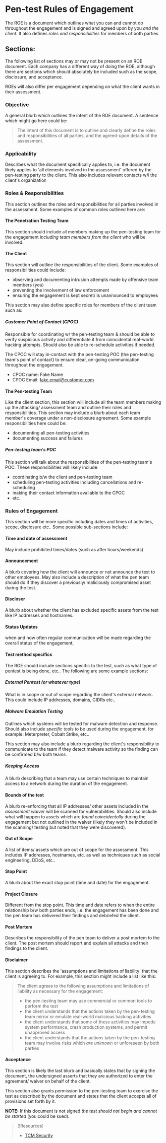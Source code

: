 
# Pen-test Rules of Engagement
The ROE is a document which outlines what you can and cannot do throughout the engagement and is signed and agreed upon by you *and the client*. It also defines *roles and responsibilities* for members of both parties.
## Sections:
The following list of sections may or may not be present on an ROE document. Each company has a different way of doing the ROE, although there are sections which should absolutely be included such as the scope, disclosure, and acceptance.

ROEs will also differ per engagement depending on what the client wants in their assessment.
### Objective
A general blurb which outlines the intent of the ROE document. A sentence which might go here could be:
> The intent of this document is to outline and clearly define the roles and responsibilities of all parties, and the agreed-upon details of the assessment.
### Applicability
Describes what the document specifically applies to, i.e. the document likely applies to 'all elements involved in the assessment' offered by the pen-testing party to the client. This also includes relevant contacts w/i the client's organization
### Roles & Responsibilities
This section outlines the roles and responsibilities for all parties involved in the assessment. Some examples of common roles outlined here are:
#### The Penetration Testing Team
This section should include all members making up the pen-testing team for the engagement *including team members from the client* who will be involved.
#### The Client
This section will outline the responsibilities of the client. Some examples of responsibilities could include:
- observing and documenting intrusion attempts made by offensive team members (you)
- preventing the involvement of law enforcement
- ensuring the engagement is kept secret/ is unannounced to employees

This section may also define specific roles for members of the client team such as:
##### Customer Point of Contact (CPOC)
Responsible for coordinating w/ the pen-testing team & should be able to verify suspicious activity and differentiate it from coincidental real-world hacking attempts. Should also be able to re-schedule activities if needed.

The CPOC will stay in-contact with the pen-testing POC (the pen-testing team's point of contact) to ensure clear, on-going communication throughout the engagement.
- CPOC name: Fake Name
- CPOC Email: fake.email@customer.com
#### The Pen-testing Team
Like the client section, this section will include all the team members making up the attacking/ assessment team and outline their roles and responsibilities. This section may include a blurb about each team member's coverage under a non-disclosure agreement. Some example responsibilities here could be:
- documenting all pen-testing activities
- documenting success and failures
##### Pen-testing team's POC
This section will talk about the responsibilities of the pen-testing team's POC. These responsibilities will likely include:
- coordinating b/w the client and pen-testing team
- scheduling pen-testing activities including cancellations and re-scheduling
- making their contact information available to the CPOC
- etc.
### Rules of Engagement
This section will be more specific including dates and times of activities, scope, disclosure etc.. Some possible sub-sections include:
#### Time and date of assessment
May include prohibited times/dates (such as after hours/weekends)
#### Announcement
A blurb covering how the client will announce or not announce the test to other employees. May also include a description of what the pen team should do if they discover a previously/ maliciously compromised asset during the test.
#### Discloser
A blurb about whether the client has excluded specific assets from the test like IP addresses and hostnames.
#### Status Updates
when and how often regular communication will be made regarding the overall status of the engagement,
#### Test method specifics
The ROE should include sections specific to the test, such as what type of pentest is being done, etc.. The following are some example sections: 
##### External Pentest (or whatever type)
What is in scope or out of scope regarding the client's external network. This could include IP addresses, domains, CIDRs etc..
##### Malware Emulation Testing
Outlines which systems will be tested for malware detection and response. Should also include *specific* tools to be used during the engagement, for example: Meterpreter, Cobalt Strike, etc..

This section may also include a blurb regarding the client's responsibility to communicate to the team if they detect malware activity so the finding can be confirmed b/w both teams.
##### Keeping Access
A blurb describing that a team may use certain techniques to maintain access to a network during the duration of the engagement.
#### Bounds of the test
A blurb re-enforcing that all IP addresses/ other assets included in the *assessment waiver* will be scanned for vulnerabilities. Should also include what will happen to assets which are *found coincidentally* during the engagement but not outlined in the waiver (likely they won't be included in the scanning/ testing but noted that they were discovered).
#### Out of Scope
A list of items/ assets which are out of scope for the assessment. This includes IP addresses, hostnames, etc. as well as techniques such as social engineering, DDoS, etc..
#### Stop Point
A blurb about the exact stop point (time and date) for the engagement.
#### Project Closure
Different from the stop point. This time and date refers to when the entire relationship b/w both parties ends, i.e. the engagement has been done and the pen team has delivered their findings and debriefed the client.
#### Post Mortem
Describes the responsibility of the pen team to deliver a post mortem to the client. The post mortem should report and explain all attacks and their findings to the client.
#### Disclaimer
This section describes the 'assumptions and limitations of liability' that the client is agreeing to. For example, this section might include a list like this:
> The client agrees to the following assumptions and limitations of liability as necessary for the engagement:
> - the pen-testing team may use commercial or common tools to perform the test
> - the client understands that the actions taken by the pen-testing team mirror or emulate real-world malicious hacking activities
> - the client understands that some of these activities may impede system performance, crash production systems, and permit unapproved access
> - the client understands that the actions taken by the pen-testing team may involve risks which *are unknown* or unforeseen by both parties
#### Acceptance
This section is likely the last blurb and basically states that by signing the document, the undersigned asserts that they are authorized to enter the agreement/ waiver on behalf of the client. 

This section also grants permission to the pen-testing team to exercise the test as described by the document and states that the client accepts all of provisions set forth by it.

**NOTE:** If this document is not signed *the test should not begin and cannot be started* (you could be sued).

> [!Resources]
> - [TCM Security](https://tcm-sec.com/)